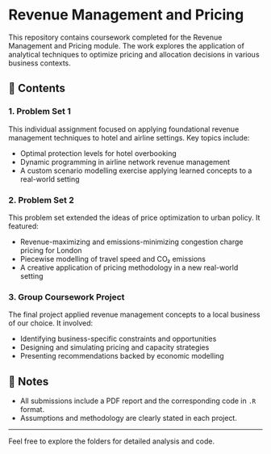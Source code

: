 # Revenue Management and Pricing

This repository contains coursework completed for the Revenue Management and Pricing module. The work explores the application of analytical techniques to optimize pricing and allocation decisions in various business contexts.

## 📁 Contents

### 1. Problem Set 1
This individual assignment focused on applying foundational revenue management techniques to hotel and airline settings. Key topics include:
- Optimal protection levels for hotel overbooking
- Dynamic programming in airline network revenue management
- A custom scenario modelling exercise applying learned concepts to a real-world setting

### 2. Problem Set 2
This problem set extended the ideas of price optimization to urban policy. It featured:
- Revenue-maximizing and emissions-minimizing congestion charge pricing for London
- Piecewise modelling of travel speed and CO₂ emissions
- A creative application of pricing methodology in a new real-world setting

### 3. Group Coursework Project
The final project applied revenue management concepts to a local business of our choice. It involved:
- Identifying business-specific constraints and opportunities
- Designing and simulating pricing and capacity strategies
- Presenting recommendations backed by economic modelling

## 📎 Notes
- All submissions include a PDF report and the corresponding code in `.R` format.
- Assumptions and methodology are clearly stated in each project.

---

Feel free to explore the folders for detailed analysis and code.

